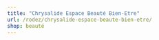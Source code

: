 ```yaml
---
title: "Chrysalide Espace Beauté Bien-Etre"
url: /rodez/chrysalide-espace-beaute-bien-etre/
shop: beauté
---
```

